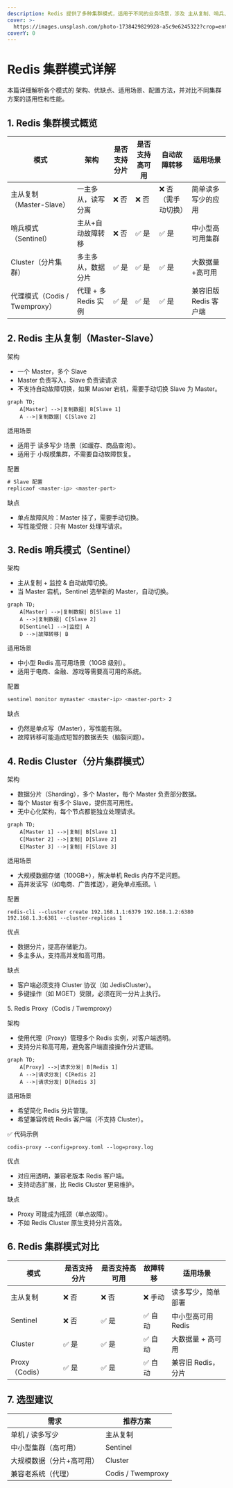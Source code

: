 ```yaml
---
description: Redis 提供了多种集群模式，适用于不同的业务场景，涉及 主从复制、哨兵、分片集群、代理分片等方式。
cover: >-
  https://images.unsplash.com/photo-1738429829928-a5c9e6245322?crop=entropy&cs=srgb&fm=jpg&ixid=M3wxOTcwMjR8MHwxfHJhbmRvbXx8fHx8fHx8fDE3NDAzOTEyNDR8&ixlib=rb-4.0.3&q=85
coverY: 0
---
```


# Redis 集群模式详解

本篇详细解析各个模式的 架构、优缺点、适用场景、配置方法，并对比不同集群方案的适用性和性能。

## 1. Redis 集群模式概览

| 模式                      | 架构              | 是否支持分片 | 是否支持高可用 | 自动故障转移     | 适用场景           |
| ----------------------- | --------------- | ------ | ------- | ---------- | -------------- |
| 主从复制（Master-Slave）      | 一主多从，读写分离       | ❌ 否    | ❌ 否     | ❌ 否（需手动切换） | 简单读多写少的应用      |
| 哨兵模式（Sentinel）          | 主从+自动故障转移       | ❌ 否    | ✅ 是     | ✅ 是        | 中小型高可用集群       |
| Cluster（分片集群）           | 多主多从，数据分片       | ✅ 是    | ✅ 是     | ✅ 是        | 大数据量+高可用       |
| 代理模式（Codis / Twemproxy） | 代理 + 多 Redis 实例 | ✅ 是    | ✅ 是     | ✅ 是        | 兼容旧版 Redis 客户端 |

## 2. Redis 主从复制（Master-Slave）

架构

* 一个 Master，多个 Slave
* Master 负责写入，Slave 负责读请求
* 不支持自动故障切换，如果 Master 宕机，需要手动切换 Slave 为 Master。

```mermaid
graph TD;
    A[Master] -->|复制数据| B[Slave 1]
    A -->|复制数据| C[Slave 2]
```



适用场景

* 适用于 读多写少 场景（如缓存、商品查询）。
* 适用于 小规模集群，不需要自动故障恢复。

配置

```java
# Slave 配置
replicaof <master-ip> <master-port>
```

缺点

* 单点故障风险：Master 挂了，需要手动切换。
* 写性能受限：只有 Master 处理写请求。

## 3. Redis 哨兵模式（Sentinel）

架构

* 主从复制 + 监控 & 自动故障切换。
* 当 Master 宕机，Sentinel 选举新的 Master，自动切换。

```mermaid
graph TD;
    A[Master] -->|复制数据| B[Slave 1]
    A -->|复制数据| C[Slave 2]
    D[Sentinel] -->|监控| A
    D -->|故障转移| B
```



适用场景

* 中小型 Redis 高可用场景（10GB 级别）。
* 适用于电商、金融、游戏等需要高可用的系统。

配置

```sh
sentinel monitor mymaster <master-ip> <master-port> 2
```

缺点

* 仍然是单点写（Master），写性能有限。
* 故障转移可能造成短暂的数据丢失（脑裂问题）。

## 4. Redis Cluster（分片集群模式）

架构

* 数据分片（Sharding），多个 Master，每个 Master 负责部分数据。
* 每个 Master 有多个 Slave，提供高可用性。
* 无中心化架构，每个节点都能独立处理请求。

```mermaid
graph TD;
    A[Master 1] -->|复制| B[Slave 1]
    C[Master 2] -->|复制| D[Slave 2]
    E[Master 3] -->|复制| F[Slave 3]
```

适用场景

* 大规模数据存储（100GB+），解决单机 Redis 内存不足问题。
* 高并发读写（如电商、广告推送），避免单点瓶颈。\


配置

```
redis-cli --cluster create 192.168.1.1:6379 192.168.1.2:6380 192.168.1.3:6381 --cluster-replicas 1
```

优点

* 数据分片，提高存储能力。
* 多主多从，支持高并发和高可用。

缺点

* 客户端必须支持 Cluster 协议（如 JedisCluster）。
* 多键操作（如 MGET）受限，必须在同一分片上执行。

5\. Redis Proxy（Codis / Twemproxy）

架构

* 使用代理（Proxy）管理多个 Redis 实例，对客户端透明。
* 支持分片和高可用，避免客户端直接操作分片逻辑。

```mermaid
graph TD;
    A[Proxy] -->|请求分发| B[Redis 1]
    A -->|请求分发| C[Redis 2]
    A -->|请求分发| D[Redis 3]
```

适用场景

* 希望简化 Redis 分片管理。
* 希望兼容传统 Redis 客户端（不支持 Cluster）。

✅ 代码示例

```
codis-proxy --config=proxy.toml --log=proxy.log
```

优点

* 对应用透明，兼容老版本 Redis 客户端。
* 支持动态扩展，比 Redis Cluster 更易维护。

缺点

* Proxy 可能成为瓶颈（单点故障）。
* 不如 Redis Cluster 原生支持分片高效。

## 6. Redis 集群模式对比

| 模式           | 是否支持分片 | 是否支持高可用 | 故障转移 | 适用场景         |
| ------------ | ------ | ------- | ---- | ------------ |
| 主从复制         | ❌ 否    | ❌ 否     | ❌ 手动 | 读多写少，简单部署    |
| Sentinel     | ❌ 否    | ✅ 是     | ✅ 自动 | 中小型高可用 Redis |
| Cluster      | ✅ 是    | ✅ 是     | ✅ 自动 | 大数据量 + 高可用   |
| Proxy（Codis） | ✅ 是    | ✅ 是     | ✅ 自动 | 兼容旧 Redis，分片 |

## 7. 选型建议

| 需求            | 推荐方案              |
| ------------- | ----------------- |
| 单机 / 读多写少     | 主从复制              |
| 中小型集群（高可用）    | Sentinel          |
| 大规模数据（分片+高可用） | Cluster           |
| 兼容老系统（代理）     | Codis / Twemproxy |

